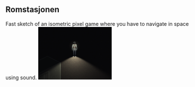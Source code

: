 ## Romstasjonen

Fast sketch of an isometric pixel game where you have to navigate in space using sound.
<img src="screenshot.png" width="200">
